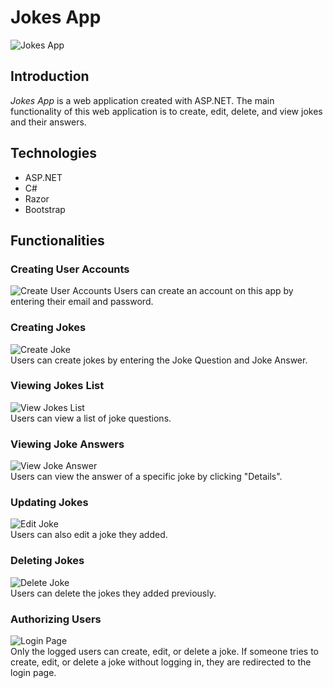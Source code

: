 # Jokes App
![Jokes App](https://i.ibb.co/84PP7mL/screencapture-localhost-44378-2023-02-03-22-08-24.png)
## Introduction
*Jokes App* is a web application created with ASP.NET. The main functionality of this web application is to create, edit, delete, and view jokes and their answers.

## Technologies

 - ASP.NET
 - C#
 - Razor
 - Bootstrap

## Functionalities
### Creating User Accounts
![Create User Accounts](https://i.ibb.co/pw2GVLP/screencapture-localhost-44378-Identity-Account-Register-2023-02-03-22-09-56.png)
Users can create an account on this app by entering their email and password.
### Creating Jokes
![Create Joke](https://i.ibb.co/74Mn2sp/screencapture-localhost-44378-Jokes-Create-2023-02-03-22-12-24.png)<br>
Users can create jokes by entering the Joke Question and Joke Answer. 
### Viewing Jokes List
![View Jokes List](https://i.ibb.co/fts1WDJ/screencapture-localhost-44378-Jokes-2023-02-03-22-14-55.png)<br>
Users can view a list of joke questions.
### Viewing Joke Answers
![View Joke Answer](https://i.ibb.co/pj5cyD8/screencapture-localhost-44378-Jokes-Details-2-2023-02-03-22-17-05.png)<br>
Users can view the answer of a specific joke by clicking "Details".
### Updating Jokes
![Edit Joke](https://i.ibb.co/0jLvxtb/screencapture-localhost-44378-Jokes-Edit-3-2023-02-03-22-19-04.png)<br>
Users can also edit a joke they added.
### Deleting Jokes
![Delete Joke](https://i.ibb.co/yFHwb7L/screencapture-localhost-44378-Jokes-Delete-4-2023-02-03-22-21-20.png)<br>
Users can delete the jokes they added previously.
### Authorizing Users
![Login Page](https://i.ibb.co/jV87h75/screencapture-localhost-44378-Identity-Account-Login-2023-02-03-22-24-26.png)<br>
Only the logged users can create, edit, or delete a joke. If someone tries to create, edit, or delete a joke without logging in, they are redirected to the login page.
